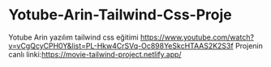 # Yotube-Arin-Tailwind-Css-Proje
Yotube Arin yazılım tailwind css eğitimi https://www.youtube.com/watch?v=vCgQcyCPH0Y&list=PL-Hkw4CrSVq-Oc898YeSkcHTAAS2K2S3f
Projenin canlı linki:https://movie-tailwind-project.netlify.app/
